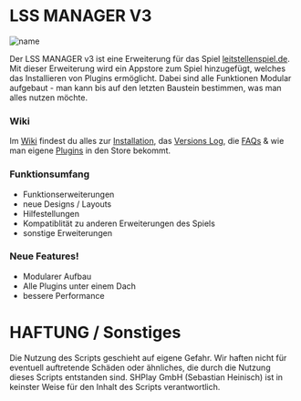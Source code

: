 # LSS MANAGER V3

![name](https://i.imgur.com/d2ZQXm8.png)

Der LSS MANAGER v3 ist eine Erweiterung für das Spiel [leitstellenspiel.de](https://www.leitstellenspiel.de). Mit dieser Erweiterung wird ein Appstore zum Spiel hinzugefügt, welches das Installieren von Plugins ermöglicht. Dabei sind alle Funktionen Modular aufgebaut - man kann bis auf den letzten Baustein bestimmen, was man alles nutzen möchte.

### Wiki
Im [Wiki](https://github.com/lostdesign/lss-manager-v3/wiki) findest du alles zur [Installation](https://github.com/lostdesign/lss-manager-v3/wiki/INSTALLATION), das [Versions Log](https://github.com/lostdesign/lss-manager-v3/wiki/VERSIONEN), die [FAQs](https://github.com/lostdesign/lss-manager-v3/wiki/FAQ) & wie man eigene [Plugins](https://github.com/lostdesign/lss-manager-v3/wiki/EIGENE-PLUGINS) in den Store bekommt.

### Funktionsumfang
  - Funktionserweiterungen
  - neue Designs / Layouts
  - Hilfestellungen
  - Kompatiblität zu anderen Erweiterungen des Spiels
  - sonstige Erweiterungen

### Neue Features!
  - Modularer Aufbau
  - Alle Plugins unter einem Dach
  - bessere Performance

# HAFTUNG / Sonstiges
Die Nutzung des Scripts geschieht auf eigene Gefahr. Wir haften nicht für eventuell auftretende Schäden oder ähnliches, die durch die Nutzung dieses Scripts entstanden sind.
SHPlay GmbH (Sebastian Heinisch) ist in keinster Weise für den Inhalt des Scripts verantwortlich.

